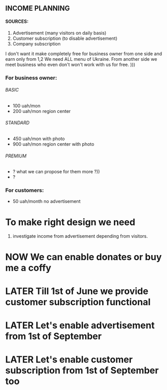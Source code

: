 ## INCOME PLANNING

#### SOURCES:
1. Advertisement (many visitors on daily basis)
2. Customer subscription (to disable advertisement)
3. Company subscription

I don't want it make completely free for business owner from one side and earn only from 1,2
We need ALL menu of Ukraine. 
From another side we meet business who even don't won't work with us for free. )))

### For business owner:
###### BASIC
- 100 uah/mon
- 200 uah/mon region center

###### STANDARD
- 450 uah/mon with photo
- 900 uah/mon region center with photo

###### PREMIUM
- ? what we can propose for them more ?))
- ?

### For customers:
- 50 uah/month no advertisement



# To make right design we need
1. investigate income from advertisement depending from visitors.

# NOW We can enable donates or buy me a coffy
# LATER Till 1st of June we provide customer subscription functional
# LATER Let's enable advertisement from 1st of September
# LATER Let's enable customer subscription from 1st of September too






